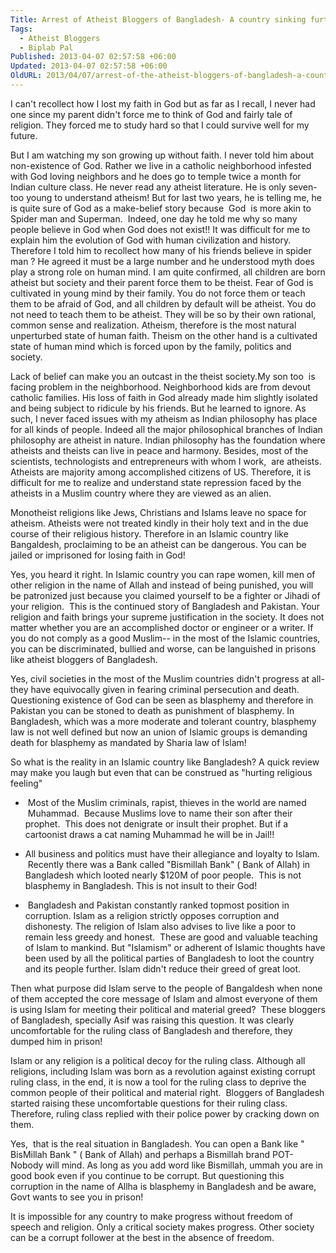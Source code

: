 ```yaml
---
Title: Arrest of Atheist Bloggers of Bangladesh- A country sinking further into Islamic fundamentalism
Tags:
  - Atheist Bloggers
  - Biplab Pal
Published: 2013-04-07 02:57:58 +06:00
Updated: 2013-04-07 02:57:58 +06:00
OldURL: 2013/04/07/arrest-of-the-atheist-bloggers-of-bangladesh-a-country-sinking-further-into-islamic-fundamentalism/
---
```


I can't recollect how I lost my faith in God but as far as I recall, I never had one since my parent didn't force me to think of God and fairly tale of religion. They forced me to study hard so that I could survive well for my future.

But I am watching my son growing up without faith. I never told him about non-existence of God. Rather we live in a catholic neighborhood infested with God loving neighbors and he does go to temple twice a month for Indian culture class. He never read any atheist literature. He is only seven- too young to understand atheism! But for last two years, he is telling me, he is quite sure of God as a make-belief story because  God  is more akin to Spider man and Superman.  Indeed, one day he told me why so many people believe in God when God does not exist!! It was difficult for me to explain him the evolution of God with human civilization and history. Therefore I told him to recollect how many of his friends believe in spider man ? He agreed it must be a large number and he understood myth does play a strong role on human mind. I am quite confirmed, all children are born atheist but society and their parent force them to be theist. Fear of God is cultivated in young mind by their family. You do not force them or teach them to be afraid of God, and all children by default will be atheist. You do not need to teach them to be atheist. They will be so by their own rational, common sense and realization. Atheism, therefore is the most natural unperturbed state of human faith. Theism on the other hand is a cultivated state of human mind which is forced upon by the family, politics and society.

Lack of belief can make you an outcast in the theist society.My son too  is facing problem in the neighborhood. Neighborhood kids are from devout catholic families. His loss of faith in God already made him slightly isolated and being subject to ridicule by his friends. But he learned to ignore. As such, I never faced issues with my atheism as Indian philosophy has place for all kinds of people. Indeed all the major philosophical branches of Indian philosophy are atheist in nature. Indian philosophy has the foundation where atheists and theists can live in peace and harmony. Besides, most of the scientists, technologists and entrepreneurs with whom I work,  are atheists. Atheists are majority among accomplished citizens of US. Therefore, it is difficult for me to realize and understand state repression faced by the atheists in a Muslim country where they are viewed as an alien.

Monotheist religions like Jews, Christians and Islams leave no space for atheism. Atheists were not treated kindly in their holy text and in the due course of their religious history. Therefore in an Islamic country like Bangaldesh, proclaiming to be an atheist can be dangerous. You can be jailed or imprisoned for losing faith in God!

Yes, you heard it right. In Islamic country you can rape women, kill men of other religion in the name of Allah and instead of being punished, you will be patronized just because you claimed yourself to be a fighter or Jihadi of your religion.  This is the continued story of Bangladesh and Pakistan. Your religion and faith brings your supreme justification in the society. It does not matter whether you are an accomplished doctor or engineer or a writer. If you do not comply as a good Muslim-- in the most of the Islamic countries, you can be discriminated, bullied and worse, can be languished in prisons like atheist bloggers of Bangladesh.

Yes, civil societies in the most of the Muslim countries didn't progress at all-they have equivocally given in fearing criminal persecution and death. Questioning existence of God can be seen as blasphemy and therefore in Pakistan you can be stoned to death as punishment of blasphemy. In Bangladesh, which was a more moderate and tolerant country, blasphemy law is not well defined but now an union of Islamic groups is demanding death for blasphemy as mandated by Sharia law of Islam!

So what is the reality in an Islamic country like Bangladesh? A quick review may make you laugh but even that can be construed as "hurting religious feeling"

-  Most of the Muslim criminals, rapist, thieves in the world are named  Muhammad.  Because Muslims love to name their son after their prophet.  This does not denigrate or insult their prophet. But if a cartoonist draws a cat naming Muhammad he will be in Jail!!

- All business and politics must have their allegiance and loyalty to Islam.  Recently there was a Bank called "Bismillah Bank" ( Bank of Allah) in Bangladesh which looted nearly $120M of poor people.  This is not blasphemy in Bangladesh. This is not insult to their God!

-  Bangladesh and Pakistan constantly ranked topmost position in corruption. Islam as a religion strictly opposes corruption and dishonesty. The religion of Islam also advises to live like a poor to remain less greedy and honest.  These are good and valuable teaching of Islam to mankind. But "Islamism" or adherent of Islamic thoughts have been used by all the political parties of Bangladesh to loot the country and its people further. Islam didn't reduce their greed of great loot.

Then what purpose did Islam serve to the people of Bangaldesh when none of them accepted the core message of Islam and almost everyone of them is using Islam for meeting their political and material greed?  These bloggers of Bangladesh, specially Asif was raising this question. It was clearly uncomfortable for the ruling class of Bangladesh and therefore, they dumped him in prison!

Islam or any religion is a political decoy for the ruling class. Although all religions, including Islam was born as a revolution against existing corrupt ruling class, in the end, it is now a tool for the ruling class to deprive the common people of their political and material right.  Bloggers of Bangladesh started raising these uncomfortable questions for their ruling class. Therefore, ruling class replied with their police power by cracking down on them.

Yes,  that is the real situation in Bangladesh. You can open a Bank like " BisMillah Bank " ( Bank of Allah) and perhaps a Bismillah brand POT-Nobody will mind. As long as you add word like Bismillah, ummah you are in good book even if you continue to be corrupt. But questioning this corruption in the name of Allha is blasphemy in Bangladesh and be aware, Govt wants to see you in prison!

It is impossible for any country to make progress without freedom of speech and religion. Only a critical society makes progress. Other society can be a corrupt follower at the best in the absence of freedom.